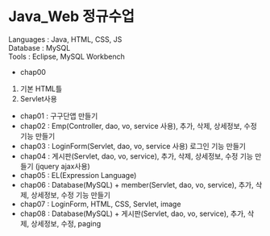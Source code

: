 # Java_Web 정규수업

Languages : Java, HTML, CSS, JS    
Database : MySQL   
Tools : Eclipse, MySQL Workbench

* chap00   
 1. 기본 HTML틀   
 2. Servlet사용
* chap01 : 구구단앱 만들기   
* chap02 : Emp(Controller, dao, vo, service 사용), 추가, 삭제, 상세정보, 수정 기능 만들기   
* chap03 : LoginForm(Servlet, dao, vo, service 사용) 로그인 기능 만들기   
* chap04 : 게시판(Servlet, dao, vo, service), 추가, 삭제, 상세정보, 수정 기능 만들기 (jquery ajax사용)   
* chap05 : EL(Expression Language)   
* chap06 : Database(MySQL) + member(Servlet, dao, vo, service), 추가, 삭제, 상세정보, 수정 기능 만들기   
* chap07 : LoginForm, HTML, CSS, Servlet, image   
* chap08 : Database(MySQL) + 게시판(Servlet, dao, vo, service), 추가, 삭제, 상세정보, 수정, paging   

